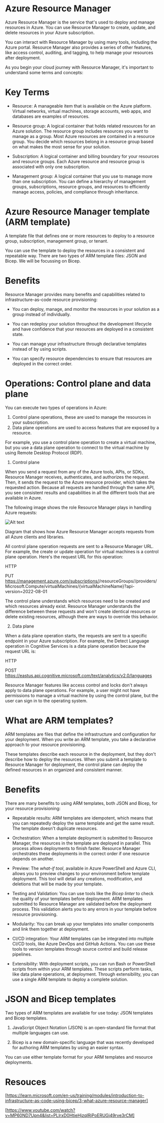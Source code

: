 # Azure Resource Manager

Azure Resource Manager is the service that's used to deploy and manage resources in Azure. You can use Resource Manager to create, update, and delete resources in your Azure subscription. 

You can interact with Resource Manager by using many tools, including the Azure portal. Resource Manager also provides a series of other features, like access control, auditing, and tagging, to help manage your resources after deployment.

As you begin your cloud journey with Resource Manager, it's important to understand some terms and concepts:

# Key Terms

- Resource: A manageable item that is available on the Azure platform. Virtual networks, virtual machines, storage accounts, web apps, and databases are examples of resources.

- Resource group: A logical container that holds related resources for an Azure solution. The resource group includes resources you want to manage as a group. Most Azure resources are contained in a resource group. You decide which resources belong in a resource group based on what makes the most sense for your solution.

- Subscription: A logical container and billing boundary for your resources and resource groups. Each Azure resource and resource group is associated with only one subscription.

- Management group: A logical container that you use to manage more than one subscription. You can define a hierarchy of management groups, subscriptions, resource groups, and resources to efficiently manage access, policies, and compliance through inheritance.


# Azure Resource Manager template (ARM template)

A template file that defines one or more resources to deploy to a resource group, subscription, management group, or tenant. 

You can use the template to deploy the resources in a consistent and repeatable way. There are two types of ARM template files: JSON and Bicep. We will be focussing on Bicep.

# Benefits

Resource Manager provides many benefits and capabilities related to infrastructure-as-code resource provisioning:

- You can deploy, manage, and monitor the resources in your solution as a group instead of individually.

- You can redeploy your solution throughout the development lifecycle and have confidence that your resources are deployed in a consistent state.

- You can manage your infrastructure through declarative templates instead of by using scripts.

- You can specify resource dependencies to ensure that resources are deployed in the correct order.

# Operations: Control plane and data plane

You can execute two types of operations in Azure: 

1. Control plane operations, these are used to manage the resources in your subscription.
2. Data plane operations are used to access features that are exposed by a resource.

For example, you use a control plane operation to create a virtual machine, but you use a data plane operation to connect to the virtual machine by using Remote Desktop Protocol (RDP).

1. Control plane

When you send a request from any of the Azure tools, APIs, or SDKs, Resource Manager receives, authenticates, and authorizes the request. Then, it sends the request to the Azure resource provider, which takes the requested action. Because all requests are handled through the same API, you see consistent results and capabilities in all the different tools that are available in Azure.

The following image shows the role Resource Manager plays in handling Azure requests:

![Alt text](<../../00_includes/PRO_01_Cloud/Azure resource manager.jpg>)

Diagram that shows how Azure Resource Manager accepts requests from all Azure clients and libraries.

All control plane operation requests are sent to a Resource Manager URL. For example, the create or update operation for virtual machines is a control plane operation. Here's the request URL for this operation:

HTTP

PUT https://management.azure.com/subscriptions/<subscriptionId>/resourceGroups/<resourceGroupName>/providers/Microsoft.Compute/virtualMachines/{virtualMachineName}?api-version=2022-08-01

The control plane understands which resources need to be created and which resources already exist. Resource Manager understands the difference between these requests and won't create identical resources or delete existing resources, although there are ways to override this behavior.

2. Data plane

When a data plane operation starts, the requests are sent to a specific endpoint in your Azure subscription. For example, the Detect Language operation in Cognitive Services is a data plane operation because the request URL is:

HTTP

POST https://eastus.api.cognitive.microsoft.com/text/analytics/v2.0/languages

Resource Manager features like access control and locks don't always apply to data plane operations. For example, a user might not have permissions to manage a virtual machine by using the control plane, but the user can sign in to the operating system.

# What are ARM templates?

ARM templates are files that define the infrastructure and configuration for your deployment. When you write an ARM template, you take a declarative approach to your resource provisioning. 

These templates describe each resource in the deployment, but they don't describe how to deploy the resources. When you submit a template to Resource Manager for deployment, the control plane can deploy the defined resources in an organized and consistent manner. 


# Benefits

There are many benefits to using ARM templates, both JSON and Bicep, for your resource provisioning:

- Repeatable results: ARM templates are idempotent, which means that you can repeatedly deploy the same template and get the same result. The template doesn't duplicate resources.

- Orchestration: When a template deployment is submitted to Resource Manager, the resources in the template are deployed in parallel. This process allows deployments to finish faster. Resource Manager orchestrates these deployments in the correct order if one resource depends on another.

- Preview: The *what-if tool*, available in Azure PowerShell and Azure CLI, allows you to preview changes to your environment before template deployment. This tool will detail any creations, modification, and deletions that will be made by your template.

- Testing and Validation: You can use tools like the *Bicep linter* to check the quality of your templates before deployment. ARM templates submitted to Resource Manager are validated before the deployment process. This validation alerts you to any errors in your template before resource provisioning.

- Modularity: You can break up your templates into smaller components and link them together at deployment.

- CI/CD integration: Your ARM templates can be integrated into multiple CI/CD tools, like Azure DevOps and GitHub Actions. You can use these tools to version templates through source control and build release pipelines.

- Extensibility: With deployment scripts, you can run Bash or PowerShell scripts from within your ARM templates. These scripts perform tasks, like data plane operations, at deployment. Through extensibility, you can use a single ARM template to deploy a complete solution.

# JSON and Bicep templates

Two types of ARM templates are available for use today: JSON templates and Bicep templates. 

1. JavaScript Object Notation (JSON) is an open-standard file format that multiple languages can use. 

2. Bicep is a new domain-specific language that was recently developed for authoring ARM templates by using an easier syntax. 

You can use either template format for your ARM templates and resource deployments.

# Resouces

[https://learn.microsoft.com/en-us/training/modules/introduction-to-infrastructure-as-code-using-bicep/3-what-azure-resource-manager]

[https://www.youtube.com/watch?v=MP60ND7Upn4&list=PLlrxD0HtieHjzqIRjPoERUGj49rve3rCM]


